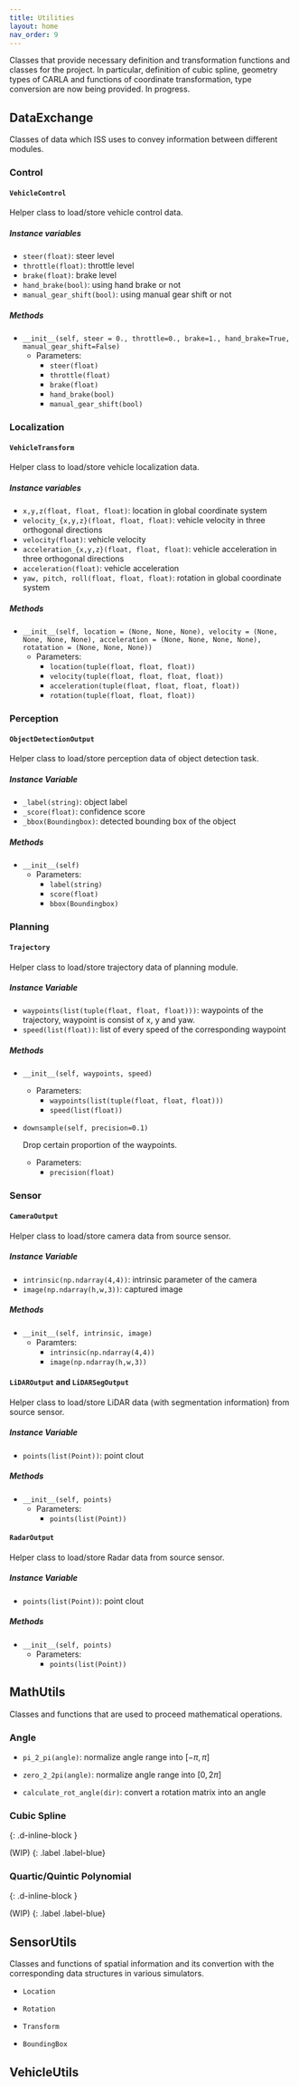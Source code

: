 ```yaml
---
title: Utilities
layout: home
nav_order: 9
---
```


Classes that provide necessary definition and transformation functions and classes for the project. In particular, definition of cubic spline, geometry types of CARLA and functions of coordinate transformation, type conversion are now being provided. In progress.

## DataExchange

Classes of data which ISS uses to convey information between different modules.

### Control

#### `VehicleControl`

Helper class to load/store vehicle control data.

##### Instance variables

- `steer(float)`: steer level
- `throttle(float)`: throttle level
- `brake(float)`: brake level
- `hand_brake(bool)`: using hand brake or not
- `manual_gear_shift(bool)`: using manual gear shift or not

##### Methods

- `__init__(self, steer = 0., throttle=0., brake=1., hand_brake=True, manual_gear_shift=False)`
    - Parameters:
        - `steer(float)`
        - `throttle(float)`
        - `brake(float)`
        - `hand_brake(bool)`
        - `manual_gear_shift(bool)`

### Localization

#### `VehicleTransform`

Helper class to load/store vehicle localization data.

##### Instance variables

- `x,y,z(float, float, float)`: location in global coordinate system
- `velocity_{x,y,z}(float, float, float)`: vehicle velocity in three orthogonal directions
- `velocity(float)`: vehicle velocity
- `acceleration_{x,y,z}(float, float, float)`: vehicle acceleration in three orthogonal directions
- `acceleration(float)`: vehicle acceleration
- `yaw, pitch, roll(float, float, float)`: rotation in global coordinate system

##### Methods

- `__init__(self, location = (None, None, None), velocity = (None, None, None, None), acceleration = (None, None, None, None), rotatation = (None, None, None))`
    - Parameters:
        - `location(tuple(float, float, float))`
        - `velocity(tuple(float, float, float, float))`
        - `acceleration(tuple(float, float, float, float))`
        - `rotation(tuple(float, float, float))`

### Perception

#### `ObjectDetectionOutput`

Helper class to load/store perception data of object detection task.

##### Instance Variable

- `_label(string)`: object label
- `_score(float)`: confidence score
- `_bbox(Boundingbox)`: detected bounding box of the object

##### Methods

- `__init__(self)`
    - Parameters:
        - `label(string)`
        - `score(float)`
        - `bbox(Boundingbox)`

### Planning

#### `Trajectory`

Helper class to load/store trajectory data of planning module.

##### Instance Variable

- `waypoints(list(tuple(float, float, float)))`: waypoints of the trajectory, waypoint is consist of x, y and yaw.
- `speed(list(float))`: list of every speed of the corresponding waypoint

##### Methods

- `__init__(self, waypoints, speed)`
    - Parameters:
        - `waypoints(list(tuple(float, float, float)))`
        - `speed(list(float))`

- `downsample(self, precision=0.1)`
    
    Drop certain proportion of the waypoints.
    - Parameters:
        - `precision(float)`
### Sensor

#### `CameraOutput`

Helper class to load/store camera data from source sensor.

##### Instance Variable

- `intrinsic(np.ndarray(4,4))`: intrinsic parameter of the camera
- `image(np.ndarray(h,w,3))`: captured image

##### Methods

- `__init__(self, intrinsic, image)`
    - Paramters:
        - `intrinsic(np.ndarray(4,4))`
        - `image(np.ndarray(h,w,3))`

#### `LiDAROutput` and `LiDARSegOutput`

Helper class to load/store LiDAR data (with segmentation information) from source sensor.

##### Instance Variable

- `points(list(Point))`: point clout

##### Methods

- `__init__(self, points)`
    - Parameters:
        - `points(list(Point))`

#### `RadarOutput`

Helper class to load/store Radar data from source sensor.

##### Instance Variable


- `points(list(Point))`: point clout

##### Methods

- `__init__(self, points)`
    - Parameters:
        - `points(list(Point))`

## MathUtils

Classes and functions that are used to proceed mathematical operations.

### Angle

- `pi_2_pi(angle)`: normalize angle range into $[-\pi, \pi]$

- `zero_2_2pi(angle)`: normalize angle range into $[0, 2\pi]$

- `calculate_rot_angle(dir)`: convert a rotation matrix into an angle

### Cubic Spline
{: .d-inline-block }

(WIP)
{: .label .label-blue}

### Quartic/Quintic Polynomial
{: .d-inline-block }

(WIP)
{: .label .label-blue}

## SensorUtils

Classes and functions of spatial information and its convertion with the corresponding data structures in various simulators.

- `Location`

- `Rotation`

- `Transform`

- `BoundingBox`



## VehicleUtils
